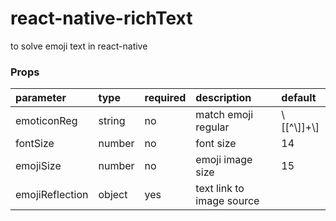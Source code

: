 # react-native-richText
to solve emoji text in react-native

### Props
|parameter|type|required|description|default|
|:---|:---|:---|:---|:---|
|emoticonReg|string|no|match emoji regular|\\[[^\\]]+\\]|
|fontSize|number|no|font size|14|
|emojiSize|number|no|emoji image size|15|
|emojiReflection|object|yes|text link to image source||
